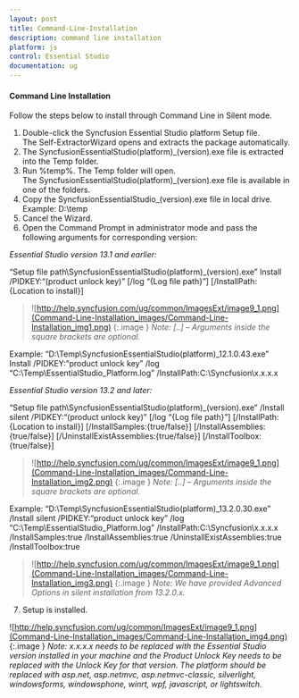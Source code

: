```yaml
---
layout: post
title: Command-Line-Installation
description: command line installation
platform: js
control: Essential Studio
documentation: ug
---
```


#### Command Line Installation

Follow the steps below to install through Command Line in Silent mode.

1. Double-click the Syncfusion Essential Studio platform Setup file. The Self-ExtractorWizard opens and extracts the package automatically.
2. The SyncfusionEssentialStudio(platform)_(version).exe file is extracted into the Temp folder.
3. Run %temp%. The Temp folder will open. The SyncfusionEssentialStudio(platform)_(version).exe file is available in one of the folders.
4. Copy the SyncfusionEssentialStudio_(version).exe file in local drive. Example: D:\temp
5. Cancel the Wizard.
6. Open the Command Prompt in administrator mode and pass the following arguments for corresponding version:



_Essential Studio version 13.1 and earlier:_



“Setup file path\SyncfusionEssentialStudio(platform)_(version).exe” Install /PIDKEY:“(product unlock key)” [/log “{Log file path}”] [/InstallPath: {Location to install}] 

> ![http://help.syncfusion.com/ug/common/ImagesExt/image9_1.png](Command-Line-Installation_images/Command-Line-Installation_img1.png)
{:.image }
_Note: [..] – Arguments inside the square brackets are optional._



Example: “D:\Temp\SyncfusionEssentialStudio(platform)_12.1.0.43.exe” Install /PIDKEY:“product unlock key” /log “C:\Temp\EssentialStudio_Platform.log” /InstallPath:C:\Syncfusion\x.x.x.x 



_Essential Studio version 13.2 and later:_



“Setup file path\SyncfusionEssentialStudio(platform)_(version).exe” /Install silent /PIDKEY:“(product unlock key)” [/log “{Log file path}”] [/InstallPath:{Location to install}] [/InstallSamples:{true/false}] [/InstallAssemblies:{true/false}] [/UninstallExistAssemblies:{true/false}] [/InstallToolbox:{true/false}]

> ![http://help.syncfusion.com/ug/common/ImagesExt/image9_1.png](Command-Line-Installation_images/Command-Line-Installation_img2.png)
{:.image }
_Note: [..] – Arguments inside the square brackets are optional._



Example: “D:\Temp\SyncfusionEssentialStudio(platform)_13.2.0.30.exe” /Install silent /PIDKEY:“product unlock key” /log “C:\Temp\EssentialStudio_Platform.log” /InstallPath:C:\Syncfusion\x.x.x.x /InstallSamples:true /InstallAssemblies:true /UninstallExistAssemblies:true /InstallToolbox:true

> ![http://help.syncfusion.com/ug/common/ImagesExt/image9_1.png](Command-Line-Installation_images/Command-Line-Installation_img3.png)
{:.image }
_Note: We have provided Advanced Options in silent installation from 13.2.0.x._



7. Setup is installed.
> 
![http://help.syncfusion.com/ug/common/ImagesExt/image9_1.png](Command-Line-Installation_images/Command-Line-Installation_img4.png)
{:.image }
_Note: x.x.x.x needs to be replaced with the Essential Studio version installed in your machine and the Product Unlock Key needs to be replaced with the Unlock Key for that version. The platform should be replaced with asp.net, asp.netmvc, asp.netmvc-classic, silverlight, windowsforms, windowsphone, winrt, wpf, javascript, or lightswitch._

